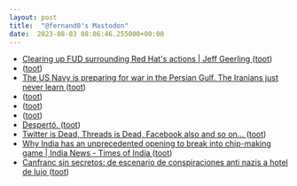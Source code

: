 ```yaml
---
layout: post
title:  "@fernand0's Mastodon"
date:  2023-08-03 08:06:46.255000+00:00
---
```

*  [Clearing up FUD surrounding Red Hat's actions \| Jeff Geerling ](https://www.jeffgeerling.com/blog/2023/clearing-fud-surrounding-red-hats-action) ([toot](https://mastodon.social/@fernand0/110824653209913401))
*  [ ](https://mastodon.social/users/fernand0/statuses/110824572594502978/activity) ([toot](https://mastodon.social/users/fernand0/statuses/110824572594502978/activity))
*  [The US Navy is preparing for war in the Persian Gulf. The Iranians just never learn ](https://www.telegraph.co.uk/news/2023/07/20/us-navy-persian-gulf-war-iran-repeat) ([toot](https://mastodon.social/@fernand0/110824496879013788))
*  [ ](https://mastodon.social/users/fernand0/statuses/110823833624272742/activity) ([toot](https://mastodon.social/users/fernand0/statuses/110823833624272742/activity))
*  [ ](https://socialred.almacenero.uk/@artbol) ([toot](https://mastodon.social/@fernand0/110821486638757219))
*  [ ](https://mastodon.social/@HarryLeRoy) ([toot](https://mastodon.social/@fernand0/110821483028043872))
*  [Despertó. ](https://avecesunafoto.wordpress.com/2023/08/02/desperto-2) ([toot](https://mastodon.social/@fernand0/110821251783530288))
*  [Twitter is Dead, Threads is Dead, Facebook also and so on… ](https://www.uberbin.net/archivos/redes-sociales/twitter-is-dead-threads-is-dead-facebook-also-and-so-on.ph) ([toot](https://mastodon.social/@fernand0/110821201465693184))
*  [ Why India has an unprecedented opening to break into chip-making game \| India News - Times of India ](https://timesofindia.indiatimes.com/india/why-india-has-unprecedented-opening-to-break-into-chip-making-game/articleshow/101989513.cm) ([toot](https://mastodon.social/@fernand0/110820943658748360))
*  [Canfranc sin secretos: de escenario de conspiraciones anti nazis a hotel de lujo  ](https://viajes.nationalgeographic.com.es/lifestyle/canfranc-sin-secretos-escenario-conspiraciones-anti-nazis-hotel-lujo_1953) ([toot](https://mastodon.social/@fernand0/110820778041460294))
